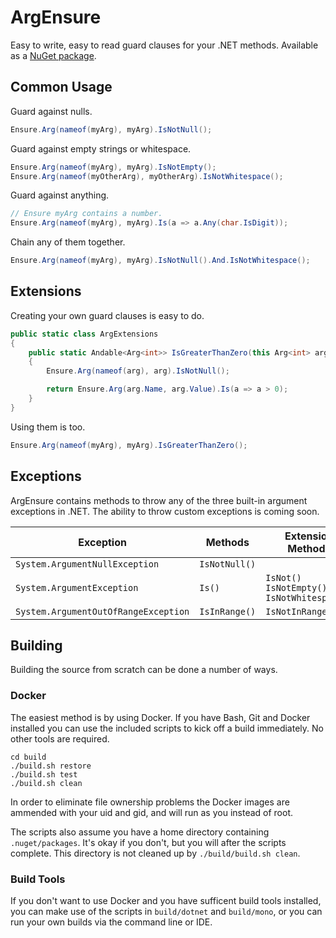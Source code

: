 # ArgEnsure

Easy to write, easy to read guard clauses for your .NET methods. Available as a [NuGet package](https://www.nuget.org/packages/DeadToadRoad.ArgEnsure/).

## Common Usage

Guard against nulls.

```csharp
Ensure.Arg(nameof(myArg), myArg).IsNotNull();
```

Guard against empty strings or whitespace.

```csharp
Ensure.Arg(nameof(myArg), myArg).IsNotEmpty();
Ensure.Arg(nameof(myOtherArg), myOtherArg).IsNotWhitespace();
```

Guard against anything.

```csharp
// Ensure myArg contains a number.
Ensure.Arg(nameof(myArg), myArg).Is(a => a.Any(char.IsDigit));
```

Chain any of them together.

```csharp
Ensure.Arg(nameof(myArg), myArg).IsNotNull().And.IsNotWhitespace();
```

## Extensions

Creating your own guard clauses is easy to do.

```csharp
public static class ArgExtensions
{
    public static Andable<Arg<int>> IsGreaterThanZero(this Arg<int> arg)
    {
        Ensure.Arg(nameof(arg), arg).IsNotNull();

        return Ensure.Arg(arg.Name, arg.Value).Is(a => a > 0);
    }
}
```

Using them is too.

```csharp
Ensure.Arg(nameof(myArg), myArg).IsGreaterThanZero();
```

## Exceptions

ArgEnsure contains methods to throw any of the three built-in argument exceptions in .NET. The ability to throw custom exceptions is coming soon.

Exception | Methods | Extension Methods
--------- | ------- | -----------------
`System.ArgumentNullException` | `IsNotNull()` |
`System.ArgumentException` | `Is()` | `IsNot()`<br>`IsNotEmpty()`<br>`IsNotWhitespace()`
`System.ArgumentOutOfRangeException` | `IsInRange()` | `IsNotInRange()`

## Building

Building the source from scratch can be done a number of ways.

### Docker

The easiest method is by using Docker. If you have Bash, Git and Docker installed you can use the included scripts to kick off a build immediately. No other tools are required.

```
cd build
./build.sh restore
./build.sh test
./build.sh clean
```

In order to eliminate file ownership problems the Docker images are ammended with your uid and gid, and will run as you instead of root.

The scripts also assume you have a home directory containing `.nuget/packages`. It's okay if you don't, but you will after the scripts complete. This directory is not cleaned up by `./build/build.sh clean`.

### Build Tools

If you don't want to use Docker and you have sufficent build tools installed, you can make use of the scripts in `build/dotnet` and `build/mono`, or you can run your own builds via the command line or IDE.
